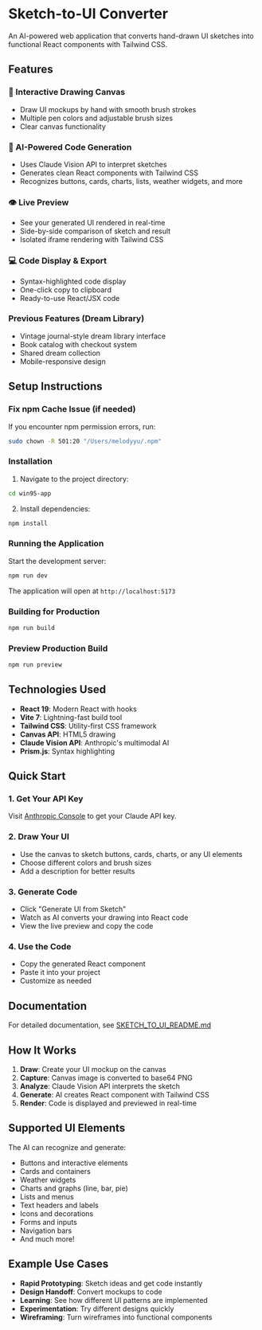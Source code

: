 # Sketch-to-UI Converter

An AI-powered web application that converts hand-drawn UI sketches into functional React components with Tailwind CSS.

## Features

### 🎨 Interactive Drawing Canvas
- Draw UI mockups by hand with smooth brush strokes
- Multiple pen colors and adjustable brush sizes
- Clear canvas functionality

### 🤖 AI-Powered Code Generation
- Uses Claude Vision API to interpret sketches
- Generates clean React components with Tailwind CSS
- Recognizes buttons, cards, charts, lists, weather widgets, and more

### 👁️ Live Preview
- See your generated UI rendered in real-time
- Side-by-side comparison of sketch and result
- Isolated iframe rendering with Tailwind CSS

### 💻 Code Display & Export
- Syntax-highlighted code display
- One-click copy to clipboard
- Ready-to-use React/JSX code

### Previous Features (Dream Library)
- Vintage journal-style dream library interface
- Book catalog with checkout system
- Shared dream collection
- Mobile-responsive design

## Setup Instructions

### Fix npm Cache Issue (if needed)

If you encounter npm permission errors, run:

```bash
sudo chown -R 501:20 "/Users/melodyyu/.npm"
```

### Installation

1. Navigate to the project directory:
```bash
cd win95-app
```

2. Install dependencies:
```bash
npm install
```

### Running the Application

Start the development server:
```bash
npm run dev
```

The application will open at `http://localhost:5173`

### Building for Production

```bash
npm run build
```

### Preview Production Build

```bash
npm run preview
```

## Technologies Used

- **React 19**: Modern React with hooks
- **Vite 7**: Lightning-fast build tool
- **Tailwind CSS**: Utility-first CSS framework
- **Canvas API**: HTML5 drawing
- **Claude Vision API**: Anthropic's multimodal AI
- **Prism.js**: Syntax highlighting

## Quick Start

### 1. Get Your API Key
Visit [Anthropic Console](https://console.anthropic.com/) to get your Claude API key.

### 2. Draw Your UI
- Use the canvas to sketch buttons, cards, charts, or any UI elements
- Choose different colors and brush sizes
- Add a description for better results

### 3. Generate Code
- Click "Generate UI from Sketch"
- Watch as AI converts your drawing into React code
- View the live preview and copy the code

### 4. Use the Code
- Copy the generated React component
- Paste it into your project
- Customize as needed

## Documentation

For detailed documentation, see [SKETCH_TO_UI_README.md](./SKETCH_TO_UI_README.md)

## How It Works

1. **Draw**: Create your UI mockup on the canvas
2. **Capture**: Canvas image is converted to base64 PNG
3. **Analyze**: Claude Vision API interprets the sketch
4. **Generate**: AI creates React component with Tailwind CSS
5. **Render**: Code is displayed and previewed in real-time

## Supported UI Elements

The AI can recognize and generate:
- Buttons and interactive elements
- Cards and containers
- Weather widgets
- Charts and graphs (line, bar, pie)
- Lists and menus
- Text headers and labels
- Icons and decorations
- Forms and inputs
- Navigation bars
- And much more!

## Example Use Cases

- **Rapid Prototyping**: Sketch ideas and get code instantly
- **Design Handoff**: Convert mockups to code
- **Learning**: See how different UI patterns are implemented
- **Experimentation**: Try different designs quickly
- **Wireframing**: Turn wireframes into functional components
